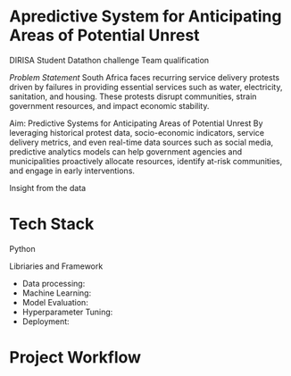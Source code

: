 ﻿# Apredictive System for Anticipating Areas of Potential Unrest
 
 DIRISA Student Datathon challenge Team qualification
 
*Problem Statement*
South Africa faces recurring service delivery protests driven by failures in providing essential services such as water, electricity, sanitation, and housing. These protests disrupt communities, strain government resources, and impact economic stability.

Aim: Predictive Systems for Anticipating Areas of Potential Unrest
By leveraging historical protest data, socio-economic indicators, service delivery metrics, and even real-time data sources such as social media, predictive analytics models can help government agencies and municipalities proactively allocate resources, identify at-risk communities, and engage in early interventions.

Insight from the data


 # Tech Stack 
Python

Libriaries and Framework
-  Data processing:
-  Machine Learning:
-  Model Evaluation:
-  Hyperparameter Tuning:
-  Deployment:

# Project Workflow

 



